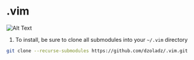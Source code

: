 .vim
=====

![Alt Text](https://media.giphy.com/media/xT9IgzUuC5Ss6ZnTEs/giphy-downsized-large.gif)

1. To install, be sure to clone all submodules into your `~/.vim` directory

```bash
git clone --recurse-submodules https://github.com/dzoladz/.vim.git
```
